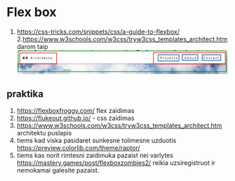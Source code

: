 # Flex box

1. https://css-tricks.com/snippets/css/a-guide-to-flexbox/ 2.https://www.w3schools.com/w3css/tryw3css_templates_architect.htm darom taip ![](assets/2023-06-12-11-02-32.png)

## praktika

1. https://flexboxfroggy.com/ flex zaidimas
2. https://flukeout.github.io/ - css zaidimas
3. https://www.w3schools.com/w3css/tryw3css_templates_architect.htm architektu puslapis
4. tiems kad viska pasidaret sunkesne tolimesne uzduotis https://preview.colorlib.com/theme/raptor/
5. tiems kas norit rimtesni zaidimuka pazaist nei varlytes https://mastery.games/post/flexboxzombies2/ reikia uzsiregistruot ir nemokamai galesite pazaist.
